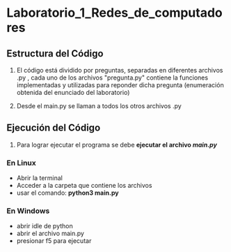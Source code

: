 # Laboratorio_1_Redes_de_computadores

## Estructura del Código

1. El código está dividido por preguntas, separadas en diferentes archivos .py ,
cada uno de los archivos "pregunta.py" contiene la funciones implementadas y utilizadas para reponder dicha pregunta (enumeración obtenida del enunciado del laboratorio)

2. Desde el main.py se llaman a todos los otros archivos .py 


## Ejecución del Código

1. Para lograr ejecutar el programa se debe __ejecutar el archivo *main.py*__

### En Linux

- Abrir la terminal
- Acceder a la carpeta que contiene los archivos
- usar el comando: __python3 main.py__

### En Windows

- abrir idle de python
- abrir el archivo main.py
- presionar f5 para ejecutar 